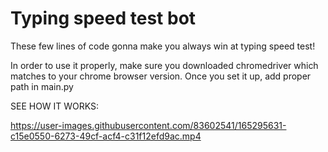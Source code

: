 # Typing speed test bot
These few lines of code gonna make you always win at typing speed test!


In order to use it properly, make sure you downloaded chromedriver which matches to your chrome browser version. Once you set it up, add proper path in main.py


SEE HOW IT WORKS:



https://user-images.githubusercontent.com/83602541/165295631-c15e0550-6273-49cf-acf4-c31f12efd9ac.mp4

